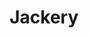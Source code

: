 ---
layout: home

title: Jackery
titleTemplate: Frontend Docs

hero:
  name: JACKERY
  text: Frontend Docs
  tagline: Rules, Components, Plugins, Utilities...
  actions:
    - theme: brand
      text: Get Started
      link: /docs/
    - theme: alt
      text: View on Gitlab
      link: http://192.168.30.241/wangming/jackery-docs

features:
  - title: "Vite: The DX that can't be beat"
    details: Feel the speed of Vite. Instant server start and lightning fast HMR that stays fast regardless of the app size.
  - title: Designed to be simplicity first
    details: With Markdown-centered content, it's built to help you focus on writing and deployed with minimum configuration.
  - title: Power of Vue meets Markdown
    details: Enhance your content with all the features of Vue in Markdown, while being able to customize your site with Vue.
  - title: Fully static yet still dynamic
    details: Go wild with true SSG + SPA architecture. Static on page load, but engage users with 100% interactivity from there.
---